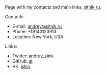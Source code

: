 Page with my contacts and main links, [sitnik.ru](http://sitnik.ru).

Contacts:
* E-mail: andrey@sitnik.ru
* Phone: +19143123913
* Location: New York, USA

Links:
* Twitter: [andrey_sinik](https://twitter.com/andrey_sitnik)
* GitHub: [ai](https://github.com/ai)
* VK: [iskin](https://vk.com/iskin)
